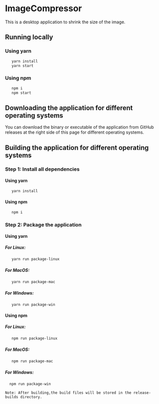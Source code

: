 # ImageCompressor

This is a desktop application to shrink the size of the image.

## Running locally

### Using yarn

```bash
   yarn install
   yarn start
```

### Using npm

```bash
   npm i
   npm start
```


## Downloading the application for different operating systems
You can download the binary or executable of the application from GitHub releases at the right side of this page for different operating systems.


## Building the application for different operating systems

### Step 1: Install all dependencies

#### Using yarn

```bash
   yarn install
```

#### Using npm

```bash
   npm i
```

### Step 2: Package the application

#### Using yarn

##### For Linux:

```bash
   yarn run package-linux
```

##### For MacOS:

```bash
   yarn run package-mac
```

##### For Windows:

```bash
   yarn run package-win
```

#### Using npm

##### For Linux:

```bash
   npm run package-linux
```

##### For MacOS:

```bash
   npm run package-mac
```

##### For Windows:

```bash
  npm run package-win
```

`Note: After building,the build files will be stored in the release-builds directory.`
